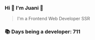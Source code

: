 ### Hi 👋 I&#39;m Juani 🦁

> I&#39;m a Frontend Web Developer SSR

### 📚 Days being a developer: 711
